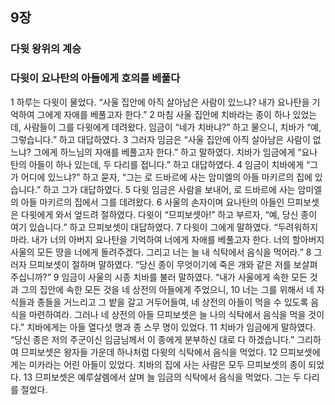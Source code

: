 ## 9장
### 다윗 왕위의 계승
### 다윗이 요나탄의 아들에게 호의를 베풀다
1 하루는 다윗이 물었다. “사울 집안에 아직 살아남은 사람이 있느냐? 내가 요나탄을 기억하여 그에게 자애를 베풀고자 한다.”
2 마침 사울 집안에 치바라는 종이 하나 있었는데, 사람들이 그를 다윗에게 데려왔다. 임금이 “네가 치바냐?” 하고 물으니, 치바가 “예, 그렇습니다.” 하고 대답하였다.
3 그러자 임금은 “사울 집안에 아직 살아남은 사람이 없느냐? 그에게 하느님의 자애를 베풀고자 한다.” 하고 말하였다. 치바가 임금에게 “요나탄의 아들이 하나 있는데, 두 다리를 접니다.” 하고 대답하였다.
4 임금이 치바에게 “그가 어디에 있느냐?” 하고 묻자, “그는 로 드바르에 사는 암미엘의 아들 마키르의 집에 있습니다.” 하고 그가 대답하였다.
5 다윗 임금은 사람을 보내어, 로 드바르에 사는 암미엘의 아들 마키르의 집에서 그를 데려왔다.
6 사울의 손자이며 요나탄의 아들인 므피보셋은 다윗에게 와서 엎드려 절하였다. 다윗이 “므피보셋아!” 하고 부르자, “예, 당신 종이 여기 있습니다.” 하고 므피보셋이 대답하였다.
7 다윗이 그에게 말하였다. “두려워하지 마라. 내가 너의 아버지 요나탄을 기억하여 너에게 자애를 베풀고자 한다. 너의 할아버지 사울의 모든 땅을 너에게 돌려주겠다. 그리고 너는 늘 내 식탁에서 음식을 먹어라.”
8 그러자 므피보셋이 절하며 말하였다. “당신 종이 무엇이기에 죽은 개와 같은 저를 보살펴 주십니까?”
9 임금이 사울의 시종 치바를 불러 말하였다. “내가 사울에게 속한 모든 것과 그의 집안에 속한 모든 것을 네 상전의 아들에게 주었으니,
10 너는 그를 위해서 네 자식들과 종들을 거느리고 그 밭을 갈고 거두어들여, 네 상전의 아들이 먹을 수 있도록 음식을 마련하여라. 그러나 네 상전의 아들 므피보셋은 늘 나의 식탁에서 음식을 먹을 것이다.” 치바에게는 아들 열다섯 명과 종 스무 명이 있었다.
11 치바가 임금에게 말하였다. “당신 종은 저의 주군이신 임금님께서 이 종에게 분부하신 대로 다 하겠습니다.” 그리하여 므피보셋은 왕자들 가운데 하나처럼 다윗의 식탁에서 음식을 먹었다.
12 므피보셋에게는 미카라는 어린 아들이 있었다. 치바의 집에 사는 사람은 모두 므피보셋의 종이 되었다.
13 므피보셋은 예루살렘에서 살며 늘 임금의 식탁에서 음식을 먹었다. 그는 두 다리를 절었다.

